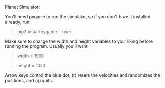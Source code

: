 Planet Simulator:

You'll need pygame to run the simulator, so if you don't have it installed already, run

> pip3 install pygame --user

Make sure to change the width and height variables to your liking before running the program. Usually you'll want

> width = 1900

> height = 1000

Arrow keys control the blue dot, (r) resets the velocities and randomizes the positions, and (q) quits.

